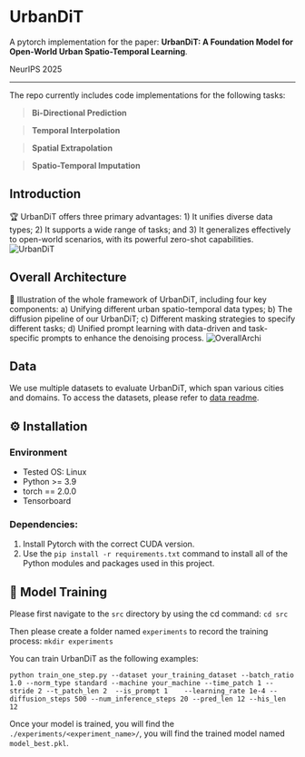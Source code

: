# UrbanDiT

A pytorch implementation for the paper: **UrbanDiT: A Foundation Model for Open-World Urban Spatio-Temporal Learning**.

NeurIPS 2025

-----

The repo currently includes code implementations for the following tasks:

> **Bi-Directional Prediction**

> **Temporal Interpolation**

> **Spatial Extrapolation**

> **Spatio-Temporal Imputation**



## Introduction
🏆 UrbanDiT offers three primary advantages: 1) It unifies diverse data types; 2) It supports a wide range of tasks; and 3) It generalizes effectively to open-world scenarios, with its powerful zero-shot capabilities.
![UrbanDiT](./assets/figure1.jpg "")

## Overall Architecture
🌟 Illustration of the whole framework of UrbanDiT, including four key components: a) Unifying different urban spatio-temporal data types; b) The diffusion pipeline of our UrbanDiT; c) Different masking strategies to specify different tasks; d) Unified prompt learning with data-driven and task-specific prompts to enhance the denoising process.
![OverallArchi](./assets/model_all.jpg "")



## Data
We use multiple datasets to evaluate UrbanDiT, which span various cities and domains. To access the datasets, please refer to [data readme]().


## ⚙️ Installation
### Environment
- Tested OS: Linux
- Python >= 3.9
- torch == 2.0.0
- Tensorboard

### Dependencies:
1. Install Pytorch with the correct CUDA version.
2. Use the `pip install -r requirements.txt` command to install all of the Python modules and packages used in this project.

## 🏃 Model Training

Please first navigate to the `src` directory by using the cd command: `cd src`

Then please create a folder named `experiments` to record the training process: `mkdir experiments`

You can train UrbanDiT as the following examples:

```
python train_one_step.py --dataset your_training_dataset --batch_ratio 1.0 --norm_type standard --machine your_machine --time_patch 1 --stride 2 --t_patch_len 2  --is_prompt 1    --learning_rate 1e-4 --diffusion_steps 500 --num_inference_steps 20 --pred_len 12 --his_len 12
```

Once your model is trained, you will find the `./experiments/<experiment_name>/`, you will find the trained model named `model_best.pkl`.
